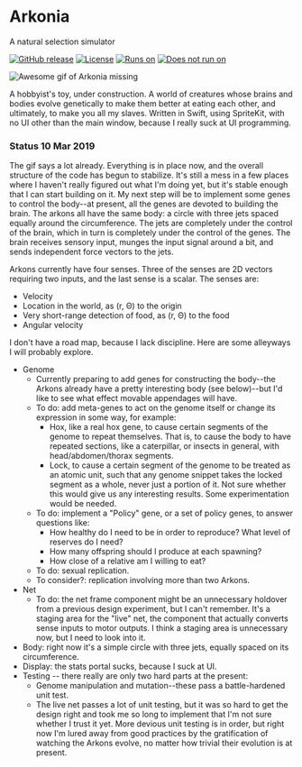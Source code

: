 # Arkonia
A natural selection simulator

[![GitHub release](https://img.shields.io/github/release-pre/SaganRitual/Arkonia.svg?style=plastic)](https://github.com/SaganRitual/Arkonia/tree/v0.1)
[![License](https://img.shields.io/github/license/SaganRitual/Arkonia.svg?style=plastic)](https://github.com/SaganRitual/Arkonia/blob/dev/LICENSE)
[![Runs on](https://img.shields.io/badge/Platform-macOS%20only-blue.svg?style=plastic)](https://www.apple.com/macos/)
[![Does not run on](https://img.shields.io/badge/Platform-not%20iOS-red.svg?style=plastic)](https://www.urbandictionary.com/define.php?term=SOL)

![Awesome gif of Arkonia missing](https://j.gifs.com/mOQ9p0.gif "Awesome gif of Arkonia missing")

A hobbyist's toy, under construction. A world of creatures whose brains and bodies evolve
genetically to make them better at eating each other, and ultimately, to make you all my slaves.
Written in Swift, using SpriteKit, with no UI other than the main window, because I really
suck at UI programming.

### Status 10 Mar 2019

The gif says a lot already. Everything is in place now, and the overall structure of the code
has begun to stabilize. It's still a mess in a few places where I haven't really figured out
what I'm doing yet, but it's stable enough that I can start building on it. My next step will be
to implement some genes to control the body--at present, all the genes are devoted to building the
brain. The arkons all have the same body: a circle with three jets spaced equally around the
circumference. The jets are completely under the control of the brain, which in turn is completely
under the control of the genes. The brain receives sensory input, munges the input signal around
a bit, and sends independent force vectors to the jets.

Arkons currently have four senses. Three of the senses are 2D vectors requiring two inputs, and
the last sense is a scalar. The senses are:

* Velocity
* Location in the world, as (r, Θ) to the origin
* Very short-range detection of food, as (r, Θ) to the food
* Angular velocity

I don't have a road map, because I lack discipline. Here are some alleyways I will probably explore.

* Genome
  * Currently preparing to add genes for constructing the body--the Arkons already have a pretty interesting
  body (see below)--but I'd like to see what effect movable appendages will have.
  * To do: add meta-genes to act on the genome itself or change its expression in some way, for example:
    * Hox, like a real hox gene, to cause certain segments of the genome to repeat themselves.
    That is, to cause the body to have repeated sections, like a caterpillar, or insects in
    general, with head/abdomen/thorax segments.
    * Lock, to cause a certain segment of the genome to be treated as an atomic unit, such that
    any genome snippet takes the locked segment as a whole, never just a portion of it. Not sure
    whether this would give us any interesting results. Some experimentation would be needed.
  * To do: implement a "Policy" gene, or a set of policy genes, to answer questions like:
      * How healthy do I need to be in order to reproduce? What level of reserves do I need?
      * How many offspring should I produce at each spawning?
      * How close of a relative am I willing to eat?
  * To do: sexual replication.
  * To consider?: replication involving more than two Arkons.
* Net
  * To do: the net frame component might be an unnecessary holdover from a previous design experiment,
  but I can't remember. It's a staging area for the "live" net, the component that actually
  converts sense inputs to motor outputs. I think a staging area is unnecessary now, but I
  need to look into it.
* Body: right now it's a simple circle with three jets, equally spaced on its circumference.
* Display: the stats portal sucks, because I suck at UI.
* Testing -- there really are only two hard parts at the present:
  * Genome manipulation and mutation--these pass a battle-hardened unit test.
  * The live net passes a lot of unit testing, but it was so hard to get the design right and took
  me so long to implement that I'm not sure whether I trust it yet. More devious unit testing is in order,
  but right now I'm lured away from good practices by the gratification of watching the Arkons evolve, no matter
  how trivial their evolution is at present.
